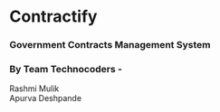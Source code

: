 # Contractify
### Government Contracts Management System


### By Team Technocoders -
Rashmi Mulik \
Apurva Deshpande
